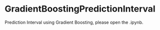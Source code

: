 # GradientBoostingPredictionInterval
Prediction Interval using Gradient Boosting, please open the .ipynb.
